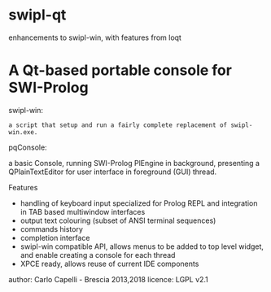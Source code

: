# swipl-qt

enhancements to swipl-win, with features from loqt

# A Qt-based portable console for SWI-Prolog

swipl-win:

    a script that setup and run a fairly complete replacement of swipl-win.exe.

pqConsole:

  a basic Console, running SWI-Prolog PlEngine in background,
  presenting a QPlainTextEditor for user interface in foreground (GUI) thread.

Features

 - handling of keyboard input specialized for Prolog REPL
   and integration in TAB based multiwindow interfaces
 - output text colouring (subset of ANSI terminal sequences)
 - commands history
 - completion interface
 - swipl-win compatible API, allows menus to be added to top level widget,
   and enable creating a console for each thread
 - XPCE ready, allows reuse of current IDE components

author:  Carlo Capelli - Brescia 2013,2018
licence: LGPL v2.1
